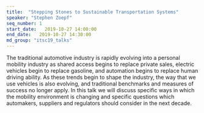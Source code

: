 ```yaml
---
title:  "Stepping Stones to Sustainable Transportation Systems"
speaker: "Stephen Zoepf"
seq_number: 1
start_date:   2019-10-27 14:00:00
end_date:   2019-10-27 14:30:00
md_group: "itsc19_talks"
---
```


The traditional automotive industry is rapidly evolving into a personal mobility industry as shared access begins to replace private sales, electric vehicles begin to replace gasoline, and automation begins to replace human driving ability. As these trends begin to shape the industry, the way that we use vehicles is also evolving, and traditional benchmarks and measures of success no longer apply. In this talk we will discuss specific ways in which the mobility environment is changing and specific questions which automakers, suppliers and regulators should consider in the next decade.